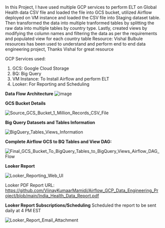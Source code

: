 In this Project, I have used multiple GCP services to perform ELT on Global Health data CSV file and loaded the file into GCS bucket, utilized Airflow deployed on VM instance and loaded the CSV file into Staging dataset table.
Then transformed the data into multiple tranformed tables by splitting the raw data into multiple tables by country type.
Lastly, created views by modifying the column names and filtering the data as per the requirements and populated view for each country table
Resource: Vishal Bulbule resources has been used to understand and perform end to end data engineering project, Thanks Vishal for great resource

GCP Services used:
1. GCS: Google Cloud Storage
2. BQ: Big Query
3. VM Instance: To Install Airflow and perform ELT
5. Looker: For Reporting and Scheduling

**Data Flow Architecture**
![image](https://github.com/user-attachments/assets/7e15d0f1-8d9a-4233-af83-69fe61e5c1f4)

**GCS Bucket Details**

![Source_GCS_Bucket_1_Million_Records_CSV_File](https://github.com/user-attachments/assets/480adcc7-6143-463c-b692-ba64998ef754)

**Big Query Datasets and Tables Information**

![BigQuery_Tables_Views_Information](https://github.com/user-attachments/assets/57fa4223-3384-4672-9567-a23ea49d9d54)

**Complete Airflow GCS to BQ Tables and View DAG:**

![Final_GCS_Bucket_To_BigQuery_Tables_to_BigQuery_Views_Airflow_DAG_Flow](https://github.com/user-attachments/assets/25fe930a-747e-428a-927e-b02271af7ae8)

**Looker Report**

![Looker_Reporting_Web_UI](https://github.com/user-attachments/assets/82b4b9b9-39e0-4afc-ae8c-8e7135e32459)

Looker PDF Report URL: https://github.com/ViinayKumaarMamidi/Airflow_GCP_Data_Engineering_Project/blob/main/India_Health_Data_Report.pdf


**Looker Report Subscriptions/Scheduling**
Scheduled the report to be sent daily at 4 PM EST

![Looker_Report_Email_Attachment](https://github.com/user-attachments/assets/0f75fa31-a67c-4cb9-967a-c2cf0754da84)




